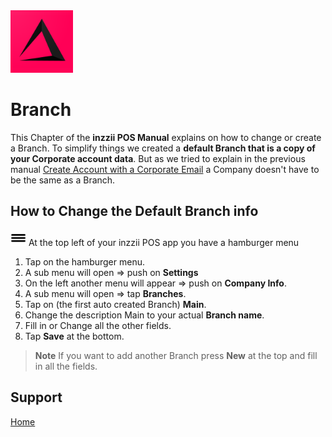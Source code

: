 <img src="../Assets/Pictures/play_store_512.png" alt="inzzii logo" width="100"/>

# Branch
This Chapter of the **inzzii POS Manual** explains on how to change or create a Branch. To simplify things we created a **default Branch that is a copy of your Corporate account data**. 
But as we tried to explain in the previous manual [Create Account with a Corporate Email](../docs/Chapter21.html) a Company doesn't have to be the same as a Branch.

## How to Change the Default Branch info

<img src="../Assets/Pictures/Hmenu.png" alt="hamburgermenu" width="25" height="25"/> At the top left of your inzzii POS app you have a hamburger menu 
1. Tap on the hamburger menu.
2. A sub menu will open => push on **Settings**
3. On the left another menu will appear => push on **Company Info**. 
4. A sub menu will open => tap **Branches**.
5. Tap on (the first auto created Branch) **Main**.
6. Change the description Main to your actual **Branch name**.
7. Fill in or Change all the other fields.
8. Tap **Save** at the bottom. 

>**Note** If you want to add another Branch press **New** at the top and fill in all the fields.

## Support
[Home](../index.md)